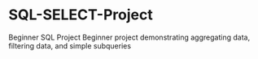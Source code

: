 # SQL-SELECT-Project
Beginner SQL Project
Beginner project demonstrating aggregating data, filtering data, and simple subqueries
